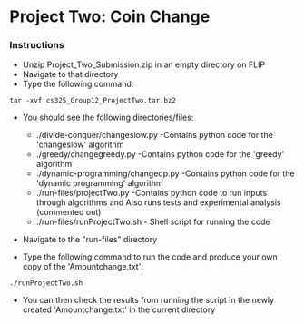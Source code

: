 Project Two: Coin Change
===

### Instructions

* Unzip Project_Two_Submission.zip in an empty directory on FLIP  
* Navigate to that directory
* Type the following command:

```
tar -xvf cs325_Group12_ProjectTwo.tar.bz2
```

* You should see the following directories/files:

  * ./divide-conquer/changeslow.py   -Contains python code for the 'changeslow' algorithm
  * ./greedy/changegreedy.py  -Contains python code for the 'greedy' algorithm
  * ./dynamic-programming/changedp.py   -Contains python code for the 'dynamic programming' algorithm
  * ./run-files/projectTwo.py   -Contains python code to run inputs through algorithms and Also runs tests and experimental analysis (commented out)
  * ./run-files/runProjectTwo.sh  - Shell script for running the code

* Navigate to the "run-files" directory
* Type the following command to run the code and produce your own copy of the 'Amountchange.txt': 

```
./runProjectTwo.sh
```

* You can then check the results from running the script in the newly created 'Amountchange.txt' in the current directory
